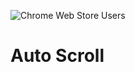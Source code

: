 ![Chrome Web Store Users](https://img.shields.io/chrome-web-store/users/cmbpfcapjacpbmehmemljdilabjnlfhb?style=for-the-badge&logo=googlechrome&logoColor=white)
# Auto Scroll
